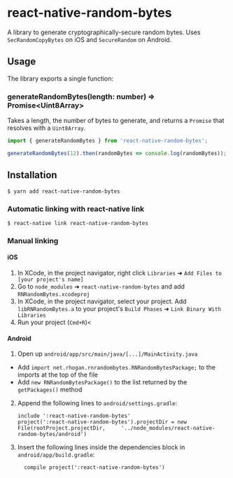 # react-native-random-bytes

A library to generate cryptographically-secure random bytes. Uses `SecRandomCopyBytes` on iOS and `SecureRandom` on Android.

## Usage
The library exports a single function:
### generateRandomBytes(length: number) => Promise\<Uint8Array\>
Takes a length, the number of bytes to generate, and returns a `Promise` that resolves with a `Uint8Array`.

```javascript
import { generateRandomBytes } from 'react-native-random-bytes';

generateRandomBytes(12).then(randomBytes => console.log(randomBytes));
```

## Installation

`$ yarn add react-native-random-bytes`

### Automatic linking with react-native link

`$ react-native link react-native-random-bytes`

### Manual linking

#### iOS

1. In XCode, in the project navigator, right click `Libraries` ➜ `Add Files to [your project's name]`
2. Go to `node_modules` ➜ `react-native-random-bytes` and add `RNRandomBytes.xcodeproj`
3. In XCode, in the project navigator, select your project. Add `libRNRandomBytes.a` to your project's `Build Phases` ➜ `Link Binary With Libraries`
4. Run your project (`Cmd+R`)<

#### Android

1. Open up `android/app/src/main/java/[...]/MainActivity.java`
  - Add `import net.rhogan.rnrandombytes.RNRandomBytesPackage;` to the imports at the top of the file
  - Add `new RNRandomBytesPackage()` to the list returned by the `getPackages()` method
2. Append the following lines to `android/settings.gradle`:
  	```
  	include ':react-native-random-bytes'
  	project(':react-native-random-bytes').projectDir = new File(rootProject.projectDir, 	'../node_modules/react-native-random-bytes/android')
  	```
3. Insert the following lines inside the dependencies block in `android/app/build.gradle`:
  	```
      compile project(':react-native-random-bytes')
  	```

